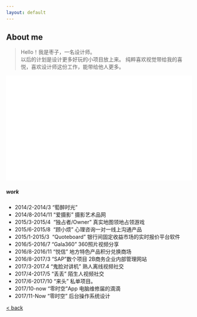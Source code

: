 ```yaml
---
layout: default
---
```


## About me
> Hello！我是枣子，一名设计师。  
> 以后的计划是设计更多好玩的小项目放上来。 
> 纯粹喜欢视觉带给我的喜悦，喜欢设计师这份工作，能带给他人更多。



![bg](assets/pic/empty.png)


##### work

- 2014/2-2014/3
  “萄醉时光” 
- 2014/8-2014/11
  “爱摄影” 摄影艺术品网
- 2015/3-2015/4 
  “独占者/Owner”
  真实地图领地占领游戏
- 2015/6-2015/8 
  “顾小烦”
  心理咨询一对一线上沟通产品
- 2015/1-2015/3 
  “Quoteboard”
  银行间固定收益市场的实时报价平台软件
- 2016/5-2016/7
  “Gala360”
  360照片视频分享
- 2016/8-2016/11
  “悦信”
  地方特色产品积分兑换商场
- 2016/8-2017/3
  “SAP”数个项目
  2B商务企业内部管理网站
- 2017/3-2017.4
  “鬼脸对讲机”
  熟人离线视频社交
- 2017/4-2017/5
  “丢丢”
  陌生人视频社交
- 2017/6-2017/10
  “来头”
  私单项目。
- 2017/10-now
  “零时空”App
  电脑维修届的滴滴
- 2017/11-Now
  “零时空”
  后台操作系统设计






[<  back](./)
